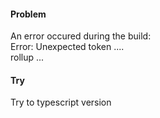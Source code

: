 ﻿#### Problem  
An error occured during the build:  
Error: Unexpected token ....  
rollup ...


#### Try  
Try to typescript version